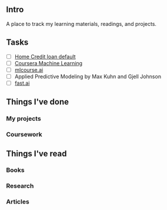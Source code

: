 ## Intro
A place to track my learning materials, readings, and projects.

## Tasks
- [ ] [Home Credit loan default](https://www.kaggle.com/c/home-credit-default-risk)
- [ ] [Coursera Machine Learning](https://www.coursera.org/learn/machine-learning)
- [ ] [mlcourse.ai](https://mlcourse.ai/)
- [ ] Applied Predictive Modeling by Max Kuhn and Gjell Johnson
- [ ] [fast.ai](http://www.fast.ai/)

## Things I've done
### My projects

### Coursework


## Things I've read
### Books 

### Research

### Articles


